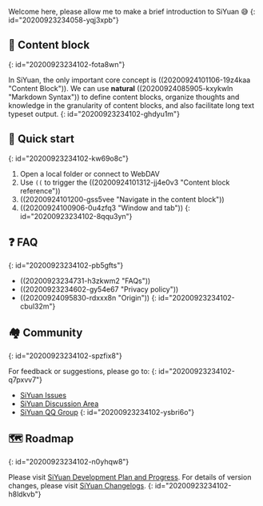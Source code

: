 Welcome here, please allow me to make a brief introduction to SiYuan 😅
{: id="20200923234058-yqj3xpb"}

## 🧱 Content block
{: id="20200923234102-fota8wn"}

In SiYuan, the only important core concept is ((20200924101106-19z4kaa "Content Block")). We can use **natural** ((20200924085905-kxykwln "Markdown Syntax")) to define content blocks, organize thoughts and knowledge in the granularity of content blocks, and also facilitate long text typeset output.
{: id="20200923234102-ghdyu1m"}

## 🔮 Quick start
{: id="20200923234102-kw69o8c"}

1. Open a local folder or connect to WebDAV
2. Use `((` to trigger the ((20200924101312-jj4e0v3 "Content block reference"))
3. ((20200924101200-gss5vee "Navigate in the content block"))
4. ((20200924100906-0u4zfq3 "Window and tab"))
{: id="20200923234102-8qqu3yn"}

## ❓ FAQ
{: id="20200923234102-pb5gfts"}

* ((20200923234731-h3zkwm2 "FAQs"))
* ((20200923234602-gy54e67 "Privacy policy"))
* ((20200924095830-rdxxx8n "Origin"))
{: id="20200923234102-cbul32m"}

## 🏘️ Community
{: id="20200923234102-spzfix8"}

For feedback or suggestions, please go to:
{: id="20200923234102-q7pxvv7"}

* [SiYuan Issues](https://github.com/siyuan-note/siyuan/issues)
* [SiYuan Discussion Area](https://ld246.com/tag/siyuan)
* [SiYuan QQ Group](https://jq.qq.com/?_wv=1027&k=brIyNm7y)
{: id="20200923234102-ysbri6o"}

## 🗺️ Roadmap
{: id="20200923234102-n0yhqw8"}

Please visit [SiYuan Development Plan and Progress](https://github.com/siyuan-note/siyuan/projects/1). For details of version changes, please visit [SiYuan Changelogs](https://github.com/siyuan-note/siyuan/blob/master/CHANGE_LOGS.md).
{: id="20200923234102-h8ldkvb"}
